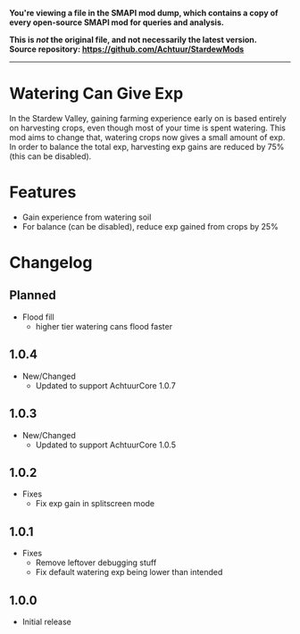 **You're viewing a file in the SMAPI mod dump, which contains a copy of every open-source SMAPI mod
for queries and analysis.**

**This is _not_ the original file, and not necessarily the latest version.**  
**Source repository: https://github.com/Achtuur/StardewMods**

----

# Watering Can Give Exp

In the Stardew Valley, gaining farming experience early on is based entirely on harvesting crops, even though most of your time is spent watering. This mod aims to change that, watering crops now gives a small amount of exp. In order to balance the total exp, harvesting exp gains are reduced by 75% (this can be disabled).

# Features

* Gain experience from watering soil
* For balance (can be disabled), reduce exp gained from crops by 25%

# Changelog

## Planned
* Flood fill
  * higher tier watering cans flood faster

## 1.0.4
* New/Changed
  * Updated to support AchtuurCore 1.0.7 

## 1.0.3
* New/Changed
  * Updated to support AchtuurCore 1.0.5

## 1.0.2
* Fixes
	* Fix exp gain in splitscreen mode

## 1.0.1

* Fixes
	* Remove leftover debugging stuff
	* Fix default watering exp being lower than intended

## 1.0.0

* Initial release

